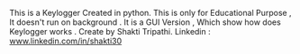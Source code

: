 This is a Keylogger Created in python. This is only for Educational Purpose , It doesn't run on background . It is a GUI Version , Which show how does Keylogger works . Create by Shakti Tripathi. 
Linkedin : www.linkedin.com/in/shakti30
